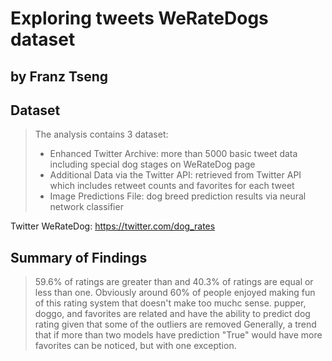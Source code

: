 # Exploring tweets WeRateDogs dataset
## by Franz Tseng


## Dataset

> The analysis contains 3 dataset: 
> - Enhanced Twitter Archive: more than 5000 basic tweet data including special dog stages on WeRateDog page
> - Additional Data via the Twitter API: retrieved from Twitter API which includes retweet counts and favorites for each tweet
> - Image Predictions File: dog breed prediction results via neural network classifier

Twitter WeRateDog: https://twitter.com/dog_rates


## Summary of Findings

> 59.6% of ratings are greater than and 40.3% of ratings are equal or less than one. Obviously around 60% of people enjoyed making fun of this rating system that doesn't make too muchc sense.
> pupper, doggo, and favorites are related and have the ability to predict dog rating given that some of the outliers are removed
> Generally, a trend that if more than two models have prediction "True" would have more favorites can be noticed, but with one exception.

